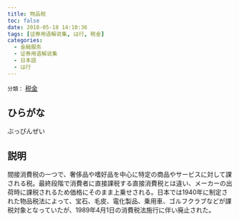 ```yaml
---
title: 物品税
toc: false
date: 2018-05-18 14:10:36
tags: [证券用语解说集, は行, 税金]
categories:
  - 金融服务
  - 证券用语解说集
  - 日本語
  - は行
---
```


`分類：` [税金](/tags/税金/)

## ひらがな

ぶっぴんぜい

## 説明

間接消費税の一つで、奢侈品や嗜好品を中心に特定の商品やサービスに対して課される税。最終段階で消費者に直接課税する直接消費税とは違い、メーカーの出荷時に課税されるため価格にそのまま上乗せされる。日本では1940年に制定された物品税法によって、宝石、毛皮、電化製品、乗用車、ゴルフクラブなどが課税対象となっていたが、1989年4月1日の消費税法施行に伴い廃止された。
